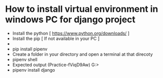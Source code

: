 # How to install virtual environment in windows PC for django project
  - Install the python [ https://www.python.org/downloads/ ]
  - Install the pip [ If not available in your PC ]
  -
  -   pip install pipenv
  -   Create a folder in your directory and open a terminal at that direcoty
  -   pipenv shell
  -   
      Expected output (Practice-fViqD9Aw) G:\>
  -   pipenv install django
  

